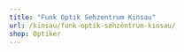 ```yaml
---
title: "Funk Optik Sehzentrum Kinsau"
url: /kinsau/funk-optik-sehzentrum-kinsau/
shop: Optiker
---
```

